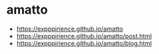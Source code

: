 # amatto

- https://expppirience.github.io/amatto
- https://expppirience.github.io/amatto/post.html
- https://expppirience.github.io/amatto/blog.html
